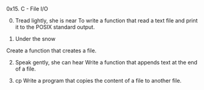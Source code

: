 0x15. C - File I/O

0. Tread lightly, she is near
To write a function that read a text file and print it to the POSIX standard output.

1. Under the snow

Create a function that creates a file.

2. Speak gently, she can hear
Write a function that appends text at the end of a file.

3. cp
Write a program that copies the content of a file to another file.


